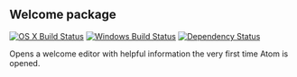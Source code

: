 ## Welcome package
[![OS X Build Status](https://travis-ci.org/atom/welcome.svg?branch=master)](https://travis-ci.org/atom/welcome) [![Windows Build Status](https://ci.appveyor.com/api/projects/status/c3ssyte35ivvnt62/branch/master?svg=true)](https://ci.appveyor.com/project/Atom/welcome/branch/master) [![Dependency Status](https://david-dm.org/atom/welcome.svg)](https://david-dm.org/atom/welcome)

Opens a welcome editor with helpful information the very first time Atom is opened.
